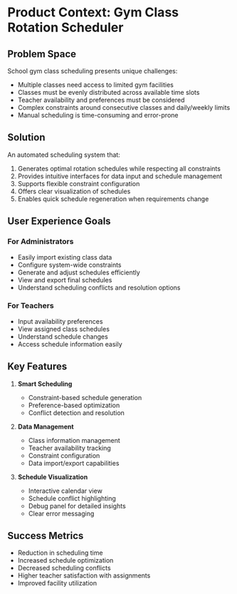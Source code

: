 # Product Context: Gym Class Rotation Scheduler

## Problem Space
School gym class scheduling presents unique challenges:
- Multiple classes need access to limited gym facilities
- Classes must be evenly distributed across available time slots
- Teacher availability and preferences must be considered
- Complex constraints around consecutive classes and daily/weekly limits
- Manual scheduling is time-consuming and error-prone

## Solution
An automated scheduling system that:
1. Generates optimal rotation schedules while respecting all constraints
2. Provides intuitive interfaces for data input and schedule management
3. Supports flexible constraint configuration
4. Offers clear visualization of schedules
5. Enables quick schedule regeneration when requirements change

## User Experience Goals

### For Administrators
- Easily import existing class data
- Configure system-wide constraints
- Generate and adjust schedules efficiently
- View and export final schedules
- Understand scheduling conflicts and resolution options

### For Teachers
- Input availability preferences
- View assigned class schedules
- Understand schedule changes
- Access schedule information easily

## Key Features
1. **Smart Scheduling**
   - Constraint-based schedule generation
   - Preference-based optimization
   - Conflict detection and resolution

2. **Data Management**
   - Class information management
   - Teacher availability tracking
   - Constraint configuration
   - Data import/export capabilities

3. **Schedule Visualization**
   - Interactive calendar view
   - Schedule conflict highlighting
   - Debug panel for detailed insights
   - Clear error messaging

## Success Metrics
- Reduction in scheduling time
- Increased schedule optimization
- Decreased scheduling conflicts
- Higher teacher satisfaction with assignments
- Improved facility utilization
